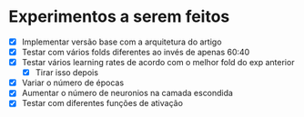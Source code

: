 # Experimentos a serem feitos

- [x] Implementar versão base com a arquitetura do artigo
- [x] Testar com vários folds diferentes ao invés de apenas 60:40
- [x] Testar vários learning rates de acordo com o melhor fold do exp anterior
  - [x] Tirar isso depois
- [x] Variar o número de épocas
- [x] Aumentar o número de neuronios na camada escondida
- [x] Testar com diferentes funções de ativação
